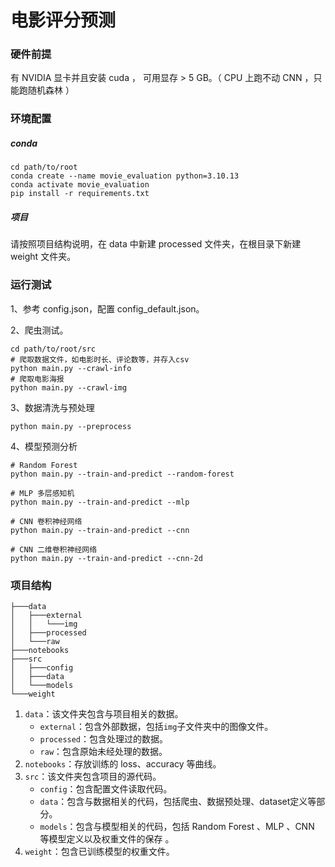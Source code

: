 # 电影评分预测

### 硬件前提

有 NVIDIA 显卡并且安装 cuda ， 可用显存 > 5 GB。（ CPU 上跑不动 CNN ，只能跑随机森林 ）

### 环境配置

##### conda

```shell
cd path/to/root
conda create --name movie_evaluation python=3.10.13
conda activate movie_evaluation
pip install -r requirements.txt
```

##### 项目

请按照项目结构说明，在 data 中新建 processed 文件夹，在根目录下新建 weight 文件夹。

### 运行测试

1、参考 config.json，配置 config_default.json。

2、爬虫测试。

```shell
cd path/to/root/src
# 爬取数据文件，如电影时长、评论数等，并存入csv
python main.py --crawl-info
# 爬取电影海报
python main.py --crawl-img
```

3、数据清洗与预处理

```shell
python main.py --preprocess
```

4、模型预测分析

```shell
# Random Forest
python main.py --train-and-predict --random-forest

# MLP 多层感知机
python main.py --train-and-predict --mlp

# CNN 卷积神经网络
python main.py --train-and-predict --cnn

# CNN 二维卷积神经网络
python main.py --train-and-predict --cnn-2d
```

### 项目结构

```shell
├───data
│   ├───external
│   │   └───img
│   ├───processed
│   └───raw
├───notebooks
├───src
│   ├───config
│   ├───data
│   └───models
└───weight
```

1. `data`：该文件夹包含与项目相关的数据。
   - `external`：包含外部数据，包括`img`子文件夹中的图像文件。
   - `processed`：包含处理过的数据。
   - `raw`：包含原始未经处理的数据。
2. `notebooks`：存放训练的 loss、accuracy 等曲线。
3. `src`：该文件夹包含项目的源代码。
   - `config`：包含配置文件读取代码。
   - `data`：包含与数据相关的代码，包括爬虫、数据预处理、dataset定义等部分。
   - `models`：包含与模型相关的代码，包括 Random Forest 、MLP 、CNN 等模型定义以及权重文件的保存 。
4. `weight`：包含已训练模型的权重文件。